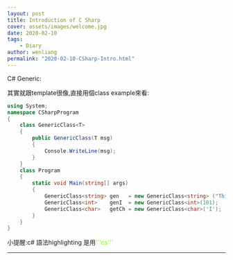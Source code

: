 ```yaml
---
layout: post
title: Introduction of C Sharp
cover: assets/images/welcome.jpg
date: 2020-02-10
tags: 
    - Diary
author: wenliang
permalink: "2020-02-10-CSharp-Intro.html"
---
```


C# Generic:

其實就跟template很像,直接用個class example來看:<br/>
```cs
using System;  
namespace CSharpProgram  
{  
    class GenericClass<T>  
    {  
        public GenericClass(T msg)  
        {  
            Console.WriteLine(msg);  
        }  
    }  
    class Program  
    {  
        static void Main(string[] args)  
        {  
            GenericClass<string> gen   = new GenericClass<string> ("This is generic class");  
            GenericClass<int>    genI  = new GenericClass<int>(101);  
            GenericClass<char>   getCh = new GenericClass<char>('I');  
        }  
    }  
}
```
小提醒:c# 語法highlighting 是用<font style="color:#7fff00">'''cs'''</font>
<hr>


